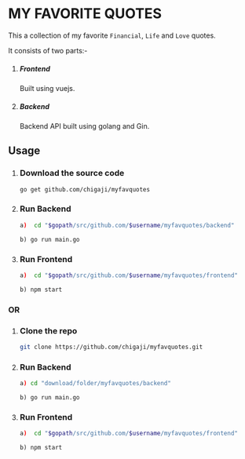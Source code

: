 # MY FAVORITE QUOTES
This a collection of my favorite `Financial`, `Life` and `Love` quotes.

It consists of two parts:-

1. ##### Frontend

   Built using vuejs.
   
2. ##### Backend

   Backend API built using golang and Gin.
   
## Usage

1. ### Download the source code

    ```golang
    go get github.com/chigaji/myfavquotes
    ```

2. ### Run Backend

    ```bash
    a)  cd "$gopath/src/github.com/$username/myfavquotes/backend" 
    ```

    ```golang
    b) go run main.go
    ```
  
3. ### Run Frontend

    ```bash
    a)  cd "$gopath/src/github.com/$username/myfavquotes/frontend" 
    ```
    
    ```javascript
    b) npm start
    ```

### OR

1. ### Clone the repo

    ```bash
    git clone https://github.com/chigaji/myfavquotes.git
    ```
2. ### Run Backend

    ```bash
    a) cd "download/folder/myfavquotes/backend" 
    ```
    
     ```golang
    b) go run main.go
    ```
    
3. ### Run Frontend

    ```bash
    a)  cd "$gopath/src/github.com/$username/myfavquotes/frontend" 
    ```
    
    ```javascript
    b) npm start
    ```
